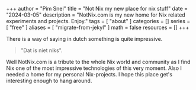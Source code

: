 +++
author = "Pim Snel"
title = "Not Nix my new place for nix stuff"
date = "2024-03-05"
description = "NotNix.com is my new home for Nix related experiments and projects. Enjoy."
tags = [
  "about"
]
categories = []
series = [
  "free"
]
aliases = [
  "migrate-from-jekyl"
]
math = false
resources = []
+++

There is a way of saying in dutch something is quite impressive. 

> "Dat is niet niks".

Well NotNix.com is a tribute to the whole Nix world and community as I find Nix one of the most impressive technologies of this very moment. Also I needed a home for my personal Nix-projects. I hope this place get's interesting enough to hang around.





 